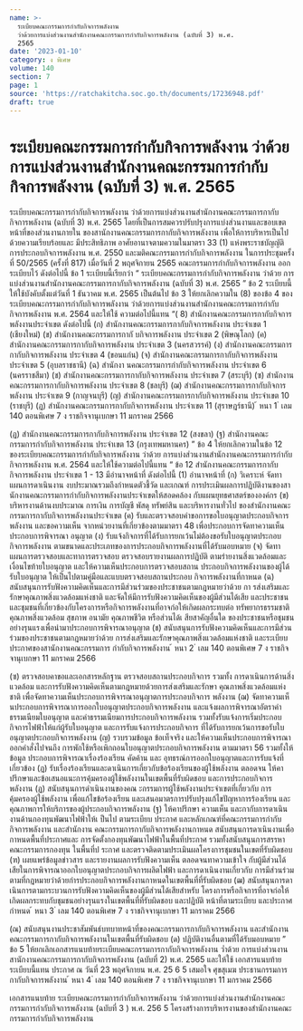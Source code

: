 ```yaml
---
name: >-
  ระเบียบคณะกรรมการกำกับกิจการพลังงาน
  ว่าด้วยการแบ่งส่วนงานสำนักงานคณะกรรมการกำกับกิจการพลังงาน (ฉบับที่ 3) พ.ศ.
  2565
date: '2023-01-10'
category: ง พิเศษ
volume: 140
section: 7
page: 1
source: 'https://ratchakitcha.soc.go.th/documents/17236948.pdf'
draft: true
---
```


# ระเบียบคณะกรรมการกำกับกิจการพลังงาน ว่าด้วยการแบ่งส่วนงานสำนักงานคณะกรรมการกำกับกิจการพลังงาน (ฉบับที่ 3) พ.ศ. 2565

ระเบียบคณะกรรมการกำกับกิจการพลังงาน ว่าด้วยการแบ่งส่วนงานสำนักงานคณะกรรมการกากับกิจการพลังงาน (ฉบับที่ 3) พ.ศ. 2565 โดยที่เป็นการสมควรปรับปรุงการแบ่งส่วนงานและขอบเขตหน้าที่ของส่วนงานภายใน ของสานักงานคณะกรรมการกากับกิจการพลังงาน เพื่อให้การบริหารเป็นไปด้วยความเรียบร้อยและ มีประสิทธิภาพ อาศัยอานาจตามความในมาตรา 33 (1) แห่งพระราชบัญญัติการประกอบกิจการพลังงาน พ.ศ. 2550 และมติคณะกรรมการกำกับกิจการพลังงาน ในการประชุมครั้งที่ 50/2565 (ครั้งที่ 817) เมื่อวันที่ 2 พฤศจิกายน 2565 คณะกรรมการกำกับกิจการพลังงาน ออกระเบียบไว้ ดังต่อไปนี้ ข้อ 1 ระเบียบนี้เรียกว่า “ ระเบียบคณะกรรมการกำกับกิจการพลังงาน ว่าด้วย การแบ่งส่วนงานสำนักงานคณะกรรมการกากับกิจการพลังงาน (ฉบับที่ 3) พ.ศ. 2565 ” ข้อ 2 ระเบียบนี้ให้ใช้บังคับตั้งแต่วันที่ 1 ธันวาคม พ.ศ. 2565 เป็นต้นไป ข้อ 3 ให้ยกเลิกความใน (8) ของข้อ 4 ของระเบียบคณะกรรมการกำกับกิจการพลังงาน ว่าด้วยการแบ่งส่วนงานสำนักงานคณะกรรมการกำกับกิจการพลังงาน พ.ศ. 2564 และให้ใช้ ความต่อไปนี้แทน “( 8) สำนักงานคณะกรรมการกากับกิจการพลังงานประจำเขต ดังต่อไปนี้ (ก) สำนักงานคณะกรรมการกากับกิจการพลังงาน ประจำเขต 1 (เชียงใหม่) (ข) สำนักงานคณะกรรมการกากั บกิจการพลังงาน ประจำเขต 2 (พิษณุโลก) (ค) สำนักงานคณะกรรมการกากับกิจการพลังงาน ประจำเขต 3 (นครสวรรค์) (ง) สำนักงานคณะกรรมการกากับกิจการพลังงาน ประจำเขต 4 (ขอนแก่น) (จ) สำนักงานคณะกรรมการกากับกิจการพลังงาน ประจำเขต 5 (อุบลราชธานี) (ฉ) สำนักงา นคณะกรรมการกำกับกิจการพลังงาน ประจำเขต 6 (นครราชสีมา) (ช) สำนักงานคณะกรรมการกากับกิจการพลังงาน ประจำเขต 7 (สระบุรี) (ซ) สำนักงานคณะกรรมการกากับกิจการพลังงาน ประจำเขต 8 (ชลบุรี) (ฌ) สำนักงานคณะกรรมการกากับกิจการพลังงาน ประจำเขต 9 (กาญจนบุรี) (ญ) สำนักงานคณะกรรมการกากับกิจการพลังงาน ประจำเขต 10 (ราชบุรี) (ฎ) สำนักงานคณะกรรมการกากับกิจการพลังงาน ประจำเขต 11 (สุราษฎร์ธานี) ้ หนา 1 ่ เลม 140 ตอนพิเศษ 7 ง ราชกิจจานุเบกษา 11 มกราคม 2566

(ฏ) สำนักงานคณะกรรมการกากับกิจการพลังงาน ประจำเขต 12 (สงขลา) (ฐ) สำนักงานคณะกรรมการกำกับกิจการพลังงาน ประจำเขต 13 (กรุงเทพมหานคร) ” ข้อ 4 ให้ยกเลิกความในข้อ 12 ของระเบียบคณะกรรมการกำกับกิจการพลังงาน ว่าด้วย การแบ่งส่วนงานสำนักงานคณะกรรมการกำกับกิจการพลังงาน พ.ศ. 2564 และให้ใช้ความต่อไปนี้แทน “ ข้อ 12 สำนักงานคณะกรรมการกากับกิจการพลังงาน ประจำเขต 1 - 13 มีอำนาจหน้าที่ ดังต่อไปนี้ (1) อำนาจหน้าที่ (ก) วิเคราะห์ จัดทาแผนการดาเนินงาน งบประมาณรวมถึงกำหนดตัวชี้วัด และเกณฑ์ การประเมินผลการปฏิบัติงานของสานักงานคณะกรรมการกำกับกิจการพลังงานประจำเขตให้สอดคล้อง กับแผนยุทธศาสตร์ขององค์กร (ข) บริหารงานด้านงบประมาณ การเงิน การบัญชี พัสดุ ทรัพย์สิน และบริหารงานทั่วไป ของสำนักงานคณะกรรมการกากับกิจการพลังงานประจำเขต (ค) รับและตรวจสอบคำขอการขอใบอนุญาตประกอบกิจการพลังงาน และขอความเห็น จากหน่วยงานที่เกี่ยวข้องตามมาตรา 48 เพื่อประกอบการจัดทาความเห็นประกอบการพิจารณา อนุญาต (ง) รับแจ้งกิจการที่ได้รับการยกเว้นไม่ต้องขอรับใบอนุญาตประกอบกิจการพลังงาน ตามขนาดและประเภทของการประกอบกิจการพลังงานที่ได้รับมอบหมาย (จ) จัดทาแผนการตรวจสอบและทาการตรวจสอบ ตรวจสอบรายงานผลการปฏิบัติ ตามรำยงานสิ่งแวดล้อมและเงื่อนไขท้ายใบอนุญาต และให้ความเห็นประกอบการตรวจสอบสถาน ประกอบกิจการพลังงานของผู้ได้รับใบอนุญาต ให้เป็นไปตามคู่มือและแบบตรวจสอบสถานประกอบ กิจการพลังงานที่กาหนด (ฉ) สนับสนุนการรับฟังความคิดเห็นและการมีส่วนร่วมของประชาชนตามกฎหมายว่าด้วย กา รส่งเสริมและรักษาคุณภาพสิ่งแวดล้อมแห่งชาติ และจัดให้มีการรับฟังความคิดเห็นของผู้มีส่วนได้เสีย และประชาชนและชุมชนที่เกี่ยวข้องกับโครงการหรือกิจการพลังงานที่อาจก่อให้เกิดผลกระทบต่อ ทรัพยากรธรรมชาติ คุณภาพสิ่งแวดล้อม สุขภาพ อนามัย คุณภาพชีวิต หรือส่วนได้เ สียสาคัญอื่นใด ของประชาชนหรือชุมชนอย่างรุนแรงเพื่อนำมาประกอบการพิจารณาอนุญาต (ช) สนับสนุนการรับฟังความคิดเห็นและการมีส่วนร่วมของประชาชนตามกฎหมายว่าด้วย การส่งเสริมและรักษาคุณภาพสิ่งแวดล้อมแห่งชาติ และระเบียบ ประกาศของสานักงานคณะกรรมการ กำกับกิจการพลังงาน ้ หนา 2 ่ เลม 140 ตอนพิเศษ 7 ง ราชกิจจานุเบกษา 11 มกราคม 2566

(ซ) ตรวจสอบคาขอและเอกสารหลักฐาน ตรวจสอบสถานประกอบกิจการ รวมทั้ง การดาเนินการด้านสิ่งแวดล้อม และการรับฟังความคิดเห็นตามกฎหมายด้วยการส่งเสริมและรักษา คุณภาพสิ่งแวดล้อมแห่งชาติ เพื่อจัดทาความเห็นประกอบการพิจารณาอนุญาตการประกอบกิจการ พลังงาน (ฌ) จัดทาความเห็ นประกอบการพิจารณาการออกใบอนุญาตประกอบกิจการพลังงาน และแจ้งผลการพิจารณาอัตราค่าธรรมเนียมใบอนุญาต และค่าธรรมเนียมการประกอบกิจการพลังงาน รวมทั้งรับแจ้งการเริ่มประกอบกิจการไฟฟ้าให้แก่ผู้รับใบอนุญาต และการรับแจ้งการประกอบกิจการ ที่ได้รับการยกเว้นการขอรับใบอนุญาตประกอบกิจการพลังงาน (ญ) รวบรวมข้อมูล ข้อเท็จจริง และให้ความเห็นประกอบการพิจารณาออกคำสั่งไปจนถึง การพักใช้หรือเพิกถอนใบอนุญาตประกอบกิจการพลังงาน ตามมาตรา 56 รวมทั้งให้ข้อมูล ประกอบการพิจารณาเรื่องร้องเรียน คัดค้าน และ อุทธรณ์การออกใบอนุญาตและการรับแจ้งที่เกี่ยวข้อง (ฎ) รับเรื่องร้องเรียนและดาเนินการเกี่ยวกับข้อร้องเรียนของผู้ใช้พลังงาน ตลอดจน ให้คาปรึกษาและข้อเสนอแนะการคุ้มครองผู้ใช้พลังงานในเขตพื้นที่รับผิดชอบ และการประกอบกิจการ พลังงาน (ฏ) สนับสนุนการดำเนินงานของคณ ะกรรมการผู้ใช้พลังงานประจำเขตที่เกี่ยวกับ การคุ้มครองผู้ใช้พลังงาน เพื่อแก้ไขข้อร้องเรียน และเสนอมาตรการปรับปรุงแก้ไขปัญหาการร้องเรียน และคุณภาพการให้บริการของผู้ประกอบกิจการพลังงาน (ฐ) ให้คาปรึกษา ความเห็น และกากับการดาเนินงานด้านกองทุนพัฒนาไฟฟ้าให้เ ป็นไป ตามระเบียบ ประกาศ และหลักเกณฑ์ที่คณะกรรมการกำกับกิจการพลังงาน และสำนักงาน คณะกรรมการกากับกิจการพลังงานกาหนด สนับสนุนการดาเนินงานเพื่อกาหนดพื้นที่ประกาศและ การจัดตั้งกองทุนพัฒนาไฟฟ้าในพื้นที่ประกาศ รวมทั้งสนับสนุนการสรรหาคณะกรรมการกองทุน ในพื้นที่ป ระกาศ และตรวจติดตามประเมินผลโครงการชุมชนในเขตที่รับผิดชอบ (ฑ) เผยแพร่ข้อมูลข่าวสาร และรายงานผลการรับฟังความเห็น ตลอดจนทาความเข้าใจ กับผู้มีส่วนได้เสียในการพิจารณาออกใบอนุญาตประกอบกิจการผลิตไฟฟ้า และการดาเนินงานเกี่ยวกับ การมีส่วนร่วมตามที่กฎหมายว่าด้วยกำรประกอบกิจการพลังงานกาหนดในเขตพื้นที่ที่รับผิดชอบ (ฒ) สนับสนุนการดาเนินการตามกระบวนการรับฟังความคิดเห็นของผู้มีส่วนได้เสียสำหรับ โครงการหรือกิจการที่อาจก่อให้เกิดผลกระทบกับชุมชนอย่างรุนแรงในเขตพื้นที่ที่รับผิดชอบ และปฏิบัติ หน้าที่ตามระเบียบ และประกาศกำหนด ้ หนา 3 ่ เลม 140 ตอนพิเศษ 7 ง ราชกิจจานุเบกษา 11 มกราคม 2566

(ณ) สนับสนุนงานประชาสัมพันธ์บทบาทหน้าที่ของคณะกรรมการกากับกิจการพลังงาน และสำนักงานคณะกรรมการกากับกิจการพลังงานในเขตพื้นที่รับผิดชอบ (ด) ปฏิบัติงานอื่นตามที่ได้รับมอบหมาย ” ข้อ 5 ให้ยกเลิกเอกสารแนบท้ายระเบียบคณะกรรมการกากับกิจการพลังงาน ว่ำด้วย การแบ่งส่วนงานสานักงานคณะกรรมการกากับกิจการพลังงาน (ฉบับที่ 2) พ.ศ. 2565 และให้ใช้ เอกสารแนบท้ายระเบียบนี้แทน ประกาศ ณ วันที่ 23 พฤศจิกายน พ.ศ. 25 6 5 เสมอใจ ศุขสุเมฆ ประธานกรรมการกากับกิจการพลังงาน ้ หนา 4 ่ เลม 140 ตอนพิเศษ 7 ง ราชกิจจานุเบกษา 11 มกราคม 2566

เอกสารแนบท้าย ระเบียบคณะกรรมการกำกับกิจการพลังงาน ว่าด้วยการแบ่งส่วนงานสำนักงานคณะกรรมการกำกับกิจการพลังงาน (ฉบับที่ 3 ) พ.ศ. 256 5 โครงสร้างการบริหารงานของสำนักงานคณะกรรมการกำกับกิจการพลังงาน
